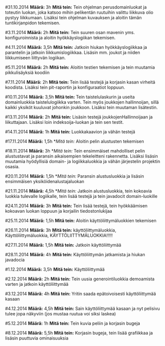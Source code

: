 #31.10.2014
**Määrä:** 3h
**Mitä tein:** Tein ohjelman perusdomainluokat ja toteutin luokan, joka katsoo mihin pelikentän ruutuihin valittu liikkuva olio pystyy liikkumaan. Lisäksi tein ohjelman kuvauksen ja aloitin tämän tuntikirjanpidon tekemisen.

#3.11.2014
**Määrä:** 2h
**Mitä tein:** Tein suuren osan mavenin yms. konfiguroinnista ja aloitin hyökkäyslogiikan tekemisen.

#4.11.2014
**Määrä:** 3,5h
**Mitä tein:** Jatkoin hiukan hyökkäyslogiikkaa ja parantelin ja jatkoin liikkumislogiikkaa. Lisäsin mm. joukot ja niiden liikkumiseen liittyvän logiikan.

#5.11.2014
**Määrä:** 2h
**Mitä tein:** Aloitin testien tekemisen ja tein muutamia pikkulisäyksiä koodiin

#7.11.2014
**Määrä:** 2h
**Mitä tein:** Tein lisää testejä ja korjasin kasan virheitä koodista. Lisäksi tein pit-raportin ja konfiguraatiot loppuun.

#10.11.2014
**Määrä:** 3,5h
**Mitä tein:** Tein taistelulaskurin ja useita domainluokkia taistelulogiikka varten. Tein myös joukkojen hallinnoijan, sillä kaikki yksiköt kuuluvat johonkin joukkoon. Lisäksi tein muutaman lisätestin.

#13.11.2014
**Määrä:** 2h
**Mitä tein:** Lisäsin testejä joukkojenHallinnoijaan ja liikuttajaan. Lisäksi loin indeksoija-luokan ja tein sen testit.

#14.11.2014
**Määrä:** 1h
**Mitä tein:** Luokkakaavion ja vähän testejä

#17.11.2014
**Määrä:** 1,5h
**Mitä tein:* Aloitin pelin alustusten tekemisen

#18.11.2014
**Määrä:** 3h
**Mitä tein:* Tein ensimmäiset mahdolliset pelin alustustavat ja paransin aikaisempien tekeleitteni rakennetta. Lisäksi lisäsin muutamia hyödyllisiä domain- ja logiikkaluokkia ja vähän järjestelin projektin osasia.

#20.11.2014
**Määrä:** 1,5h
**Mitä tein:* Paransin alustusluokkia ja lisäsin ensimmäisen yksiköidenalustajaluokan

#21.11.2014
**Määrä:** 4,5h
**Mitä tein:* Jatkoin alustusluokkia, tein kokoavia luokkia tulevalle logiikalle, tein lisää testejä ja tein javadocit domain-luokille

#24.11.2014
**Määrä:** 3h
**Mitä tein:** Tein lisää testejä, tein hyökkäämisen kokoavan luokan loppuun ja korjailin tiedostonlukijaa

#25.11.2014
**Määrä:** 1,5h
**Mitä tein:** Aloitin käyttöliittymäluokkien tekemisen 

#26.11.2014
**Määrä:** 3h
**Mitä tein:** käyttöliittymäluokkia, Käyttöliittymäluokkia, KÄYTTÖLIITTYMÄLUOKKIA!!!!!

#27.11.2014
**Määrä:** 1,5h
**Mitä tein:** Jatkoin käyttöliittymää

#28.11.2014
**Määrä:** 4h
**Mitä tein:** Käyttöliittymän jatkamista ja hiukan javadocia

#1.12.2014
**Määrä:** 3,5h
**Mitä tein:** Käyttöliittymää

#2.12.2014
**Määrä:** 2h
**Mitä tein:** Tein uusia generointiluokkia demoamista varten ja jatkoin käyttöliittymää

#3.12.2014
**Määrä:** 4h
**Mitä tein:** Yritin saada epätoivoisesti käyttöliittymää kasaan

#4.12.2014
**Määrä:** 4,5h
**Mitä tein:** Sain käyttöliittymää kasaan ja nyt pelisivu tulee jopa näkyviin (jos mustaa ruutua voi siksi laskea)

#5.12.2014
**Määrä:** 1h
**Mitä tein:** Tein kuvia peliin ja korjasin bugeja

#8.12.2014
**Määrä:** 5,5h
**Mitä tein:** Korjasin bugeja, tein lisää grafiikkaa ja lisäsin puuttuvia ominaisuuksia
